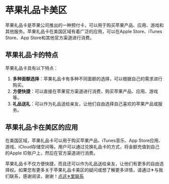 # 苹果礼品卡美区

苹果礼品卡是苹果公司推出的一种预付卡，可以用于购买苹果产品、应用、游戏和其他服务。苹果礼品卡在美国区域有着广泛的应用，可以在Apple Store、iTunes Store、App Store和其他官方渠道进行消费。

## 苹果礼品卡的特点

苹果礼品卡具有以下特点：
1. **多种面额选择**：苹果礼品卡有多种不同面额的选择，可以根据自己的需求进行购买。
2. **方便快捷**：可以直接在苹果官方渠道进行消费，购买苹果产品、应用、游戏等。
3. **礼品送礼**：可以作为礼品送给亲友，让他们自由选择自己喜欢的苹果产品或服务。

## 苹果礼品卡在美区的应用

在美国区域，苹果礼品卡可以用于购买苹果产品、iTunes音乐、App Store应用、游戏、iCloud存储空间等。用户可以通过兑换礼品卡的方式，将金额充值到自己的Apple ID账户上，然后在官方渠道进行消费。

苹果礼品卡不仅方便快捷，而且还可以作为礼品送给亲友，让他们有更多的自由选择权。如果您有更多关于苹果礼品卡美区的疑问或想了解更多详情，请通过✈与我们联系，感谢阅读，谢谢！[点这✈里联系](https://b.k02.cc)